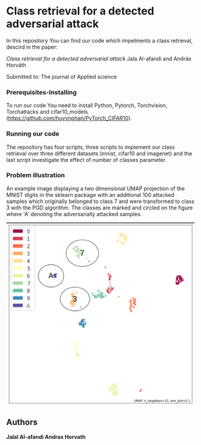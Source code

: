# Class retrieval for a detected adversarial attack

In this repository You can find our code which impelments a class retrieval, descird in the paper:

*Class retrieval for a detected adversarial attack*
Jala Al-afandi and András Horváth

Submitted to:
The journal of Applied science

### Prerequisites-Installing
To run our code You need to install Python, Pytorch, Torchvision, Torchattacks and cifar10_models (https://github.com/huyvnphan/PyTorch_CIFAR10).

### Running our code
The repository has  four scripts, three scripts to implement our class retrieval over three different datasets (mnist, cifar10 and imagenet) and the last script investigate the effect of number of classes parameter.

### Problem illustration
An example image displaying a two dimensional UMAP projection of the MNIST digits in the sklearn package with an additional 100 attacked samples which originally belonged to class 7 and were transformed to class 3 with the PGD algorithm. The classes are marked and circled on the figure where 'A' denoting the adversarially attacked samples.

<img src="https://github.com/Al-Afandi/class_retrieval/blob/main/umap_attacks_marked.png" width="500" hight="400">

## Authors
**Jalal Al-afandi 
Andras Horvath** 
